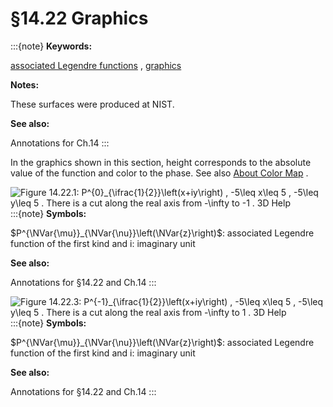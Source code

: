 # §14.22 Graphics

:::{note}
**Keywords:**

[associated Legendre functions](http://dlmf.nist.gov/search/search?q=associated%20Legendre%20functions) , [graphics](http://dlmf.nist.gov/search/search?q=graphics)

**Notes:**

These surfaces were produced at NIST.

**See also:**

Annotations for Ch.14
:::

In the graphics shown in this section, height corresponds to the absolute value of the function and color to the phase. See also [About Color Map](./help/vrml/aboutcolor.md "In Viewing DLMF Interactive 3D Graphics ‣ Need Help?") .

<a id="fig1"></a>

![Figure 14.22.1: $P^{0}_{\ifrac{1}{2}}\left(x+iy\right)$ , $-5\leq x\leq 5$ , $-5\leq y\leq 5$ . There is a cut along the real axis from $-\infty$ to $-1$ . 3D Help](14/22/F1.png)
:::{note}
**Symbols:**

$P^{\NVar{\mu}}_{\NVar{\nu}}\left(\NVar{z}\right)$: associated Legendre function of the first kind and $\mathrm{i}$: imaginary unit

**See also:**

Annotations for §14.22 and Ch.14
:::

<a id="fig2"></a>

![Figure 14.22.3: $P^{-1}_{\ifrac{1}{2}}\left(x+iy\right)$ , $-5\leq x\leq 5$ , $-5\leq y\leq 5$ . There is a cut along the real axis from $-\infty$ to $1$ . 3D Help](14/22/F3.png)
:::{note}
**Symbols:**

$P^{\NVar{\mu}}_{\NVar{\nu}}\left(\NVar{z}\right)$: associated Legendre function of the first kind and $\mathrm{i}$: imaginary unit

**See also:**

Annotations for §14.22 and Ch.14
:::

